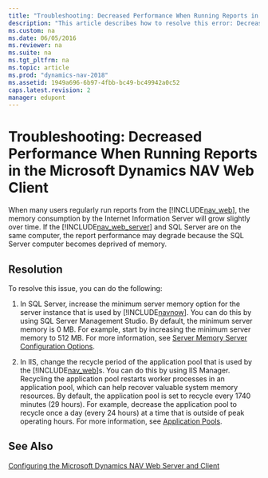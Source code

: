 ```yaml
---
title: "Troubleshooting: Decreased Performance When Running Reports in the Microsoft Dynamics NAV Web Client"
description: "This article describes how to resolve this error: Decreased Performance When Running Reports in the Microsoft Dynamics NAV Web Client."
ms.custom: na
ms.date: 06/05/2016
ms.reviewer: na
ms.suite: na
ms.tgt_pltfrm: na
ms.topic: article
ms.prod: "dynamics-nav-2018"
ms.assetid: 1949a696-6b97-4fbb-bc49-bc49942a0c52
caps.latest.revision: 2
manager: edupont
---
```

# Troubleshooting: Decreased Performance When Running Reports in the Microsoft Dynamics NAV Web Client
When many users regularly run reports from the [!INCLUDE[nav_web](includes/nav_web_md.md)], the memory consumption by the Internet Information Server will grow slightly over time. If the [!INCLUDE[nav_web_server](includes/nav_web_server_md.md)] and SQL Server are on the same computer, the report performance may degrade because the SQL Server computer becomes deprived of memory.  
  
## Resolution  
 To resolve this issue, you can do the following:  
  
1.  In SQL Server, increase the minimum server memory option for the server instance that is used by [!INCLUDE[navnow](includes/navnow_md.md)]. You can do this by using SQL Server Management Studio. By default, the minimum server memory is 0 MB. For example, start by increasing the minimum server memory to 512 MB. For more information, see [Server Memory Server Configuration Options](https://go.microsoft.com/fwlink/?LinkID=511489).  
  
2.  In IIS, change the recycle period of the application pool that is used by the [!INCLUDE[nav_web](includes/nav_web_md.md)]s. You can do this by using IIS Manager. Recycling the application pool restarts worker processes in an application pool, which can help recover valuable system memory resources. By default, the application pool is set to recycle every 1740 minutes \(29 hours\). For example, decrease the application pool to recycle once a day \(every 24 hours\) at a time that is outside of peak operating hours. For more information, see [Application Pools](https://go.microsoft.com/fwlink/p/?linkid=210456).  
  
## See Also  
 [Configuring the Microsoft Dynamics NAV Web Server and Client](Configuring-the-Microsoft-Dynamics-NAV-Web-Server-and-Client.md)